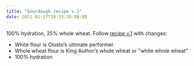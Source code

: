 ```yaml
---
title: "Sourdough recipe v.2"
date: 2021-01-17T10:53:29-08:00
---
```


100% hydration, 25% whole wheat. Follow [recipe v.1](/entries/sourdough-recipe-v.1) with changes:

- White flour is Giusto’s ultimate performer
- Whole wheat flour is King Author’s whole wheat or "white whole wheat"
- 100% hydration


